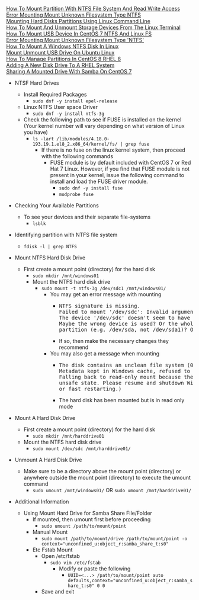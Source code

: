 [How To Mount Partition With NTFS File System And Read Write Access](https://linuxconfig.org/How-to-mount-partition-with-ntfs-file-system-and-read-write-access)<br />
[Error Mounting Mount Unknown Filesystem Type NTFS](https://www.linuxquestions.org/questions/linux-newbie-8/error-mounting-mount-unknown-filesystem-type-%27ntfs%27-926355/)<br />
[Mounting Hard Disks Partitions Using Linux Command Line](https://www.makeuseof.com/tag/mounting-hard-disks-partitions-using-linux-command-line/)<br />
[How To Mount And Unmount Storage Devices From The Linux Terminal](https://www.howtogeek.com/414634/how-to-mount-and-unmount-storage-devices-from-the-linux-terminal/)<br />
[How To Mount USB Device In CentOS 7 NTFS And Linux FS](https://systemzone.net/how-to-mount-usb-device-in-centos-7-ntfs-and-linux-fs/)<br />
[Error Mounting Mount Unknown Filesystem Type 'NTFS'](https://forums.centos.org/viewtopic.php?t=1444)<br />
[How To Mount A Windows NTFS Disk In Linux](https://www.rootusers.com/how-to-mount-a-windows-ntfs-disk-in-linux/)<br />
[Mount Unmount USB Drive On Ubuntu Linux](https://fossbytes.com/mount-unmount-usb-drive-on-ubuntu-linux/)<br />
[How To Manage Partitions In CentOS 8 RHEL 8](https://www.osradar.com/how-to-manage-partitions-in-centos-8-rhel-8/)<br />
[Adding A New Disk Drive To A RHEL System](https://www.techotopia.com/index.php/Adding_a_New_Disk_Drive_to_a_RHEL_System)<br />
[Sharing A Mounted Drive With Samba On CentOS 7](https://unix.stackexchange.com/questions/391673/sharing-a-mounted-drive-with-samba-on-centos7)

* NTSF Hard Drives
  * Install Required Packages
    * `sudo dnf -y install epel-release`
  * Linux NTFS User space Driver
    * `sudo dnf -y install ntfs-3g`
  * Check the following path to see if FUSE is installed on the kernel (Your kernel number will vary depending on what version of Linux you have)
      * `ls -lart /lib/modules/4.18.0-193.19.1.el8_2.x86_64/kernel/fs/ | grep fuse`
        * If there is no fuse on the linux kernel system, then proceed with the following commands
          * FUSE module is by default included with CentOS 7 or Red Hat 7 Linux. However, if you find that FUSE module is not present in your kernel, issue the following command to install and load the FUSE driver module.
            * `sudo dnf -y install fuse`
            * `modprobe fuse`
* Checking Your Available Partitions
  * To see your devices and their separate file-systems
    * `lsblk`
* Identifying partition with NTFS file system
  * `fdisk -l | grep NTFS`
* Mount NTFS Hard Disk Drive
  * First create a mount point (directory) for the hard disk
    * `sudo mkdir /mnt/windows01`
    * Mount the NTFS hard disk drive
      * `sudo mount -t ntfs-3g /dev/sdc1 /mnt/windows01/`
        * You may get an error message with mounting
          * <pre>
            NTFS signature is missing.
            Failed to mount '/dev/sdc': Invalid argument
            The device '/dev/sdc' doesn't seem to have a valid NTFS.
            Maybe the wrong device is used? Or the whole disk instead of a
            partition (e.g. /dev/sda, not /dev/sda1)? Or the other way around?
            </pre>
          * If so, then make the necessary changes they recommend
        * You may also get a message when mounting
          * <pre>
            The disk contains an unclean file system (0, 0).
            Metadata kept in Windows cache, refused to mount.
            Falling back to read-only mount because the NTFS partition is in an
            unsafe state. Please resume and shutdown Windows fully (no hibernation
            or fast restarting.)
            </pre>
          * The hard disk has been mounted but is in read only mode
* Mount A Hard Disk Drive
  * First create a mount point (directory) for the hard disk
    * `sudo mkdir /mnt/harddrive01`
  * Mount the NTFS hard disk drive
    * `sudo mount /dev/sdc /mnt/harddrive01/`
* Unmount A Hard Disk Drive
  * Make sure to be a directory above the mount point (directory) or anywhere outside the mount point (directory) to execute the umount command
    * `sudo umount /mnt/windows01/` OR `sudo umount /mnt/harddrive01/`

* Additional Information
  * Using Mount Hard Drive for Samba Share File/Folder
    * If mounted, then umount first before proceeding
      * `sudo umount /path/to/mount/point`
    * Manual Mount
      * `sudo mount /path/to/mount/drive /path/to/mount/point -o context="unconfined_u:object_r:samba_share_t:s0"`
    * Etc Fstab Mount
      * Open /etc/fstab
        * `sudo vim /etc/fstab`
          * Modify or paste the following
            * `UUID=<...> /path/to/mount/point auto defaults,context="unconfined_u:object_r:samba_share_t:s0" 0 0`
      * Save and exit
